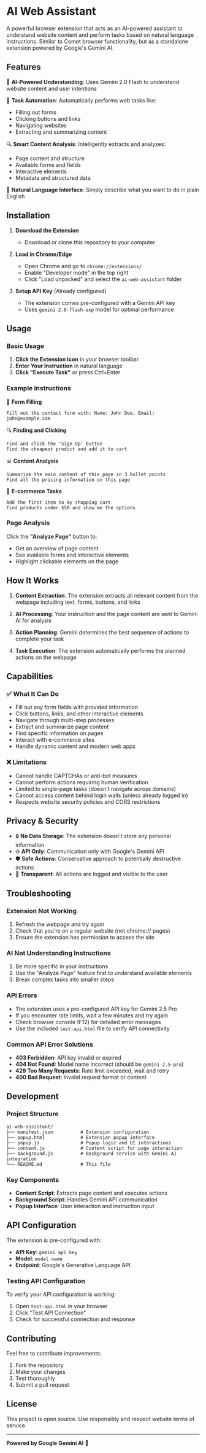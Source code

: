# AI Web Assistant

A powerful browser extension that acts as an AI-powered assistant to understand website content and perform tasks based on natural language instructions. Similar to Comet browser functionality, but as a standalone extension powered by Google's Gemini AI.

## Features

🤖 **AI-Powered Understanding**: Uses Gemini 2.0 Flash to understand website content and user intentions

🎯 **Task Automation**: Automatically performs web tasks like:
- Filling out forms
- Clicking buttons and links
- Navigating websites
- Extracting and summarizing content

🔍 **Smart Content Analysis**: Intelligently extracts and analyzes:
- Page content and structure
- Available forms and fields
- Interactive elements
- Metadata and structured data

💬 **Natural Language Interface**: Simply describe what you want to do in plain English

## Installation

1. **Download the Extension**
   - Download or clone this repository to your computer

2. **Load in Chrome/Edge**
   - Open Chrome and go to `chrome://extensions/`
   - Enable "Developer mode" in the top right
   - Click "Load unpacked" and select the `ai-web-assistant` folder

3. **Setup API Key** (Already configured)
   - The extension comes pre-configured with a Gemini API key
   - Uses `gemini-2.0-flash-exp` model for optimal performance

## Usage

### Basic Usage

1. **Click the Extension Icon** in your browser toolbar
2. **Enter Your Instruction** in natural language
3. **Click "Execute Task"** or press Ctrl+Enter

### Example Instructions

📝 **Form Filling**
```
Fill out the contact form with: Name: John Doe, Email: john@example.com
```

🔍 **Finding and Clicking**
```
Find and click the 'Sign Up' button
Find the cheapest product and add it to cart
```

📊 **Content Analysis**
```
Summarize the main content of this page in 3 bullet points
Find all the pricing information on this page
```

🛒 **E-commerce Tasks**
```
Add the first item to my shopping cart
Find products under $50 and show me the options
```

### Page Analysis

Click the **"Analyze Page"** button to:
- Get an overview of page content
- See available forms and interactive elements
- Highlight clickable elements on the page

## How It Works

1. **Content Extraction**: The extension extracts all relevant content from the webpage including text, forms, buttons, and links

2. **AI Processing**: Your instruction and the page content are sent to Gemini AI for analysis

3. **Action Planning**: Gemini determines the best sequence of actions to complete your task

4. **Task Execution**: The extension automatically performs the planned actions on the webpage

## Capabilities

### ✅ What It Can Do

- Fill out any form fields with provided information
- Click buttons, links, and other interactive elements
- Navigate through multi-step processes
- Extract and summarize page content
- Find specific information on pages
- Interact with e-commerce sites
- Handle dynamic content and modern web apps

### ❌ Limitations

- Cannot handle CAPTCHAs or anti-bot measures
- Cannot perform actions requiring human verification
- Limited to single-page tasks (doesn't navigate across domains)
- Cannot access content behind login walls (unless already logged in)
- Respects website security policies and CORS restrictions

## Privacy & Security

- 🔒 **No Data Storage**: The extension doesn't store any personal information
- 🌐 **API Only**: Communication only with Google's Gemini API
- 🛡️ **Safe Actions**: Conservative approach to potentially destructive actions
- 👀 **Transparent**: All actions are logged and visible to the user

## Troubleshooting

### Extension Not Working
1. Refresh the webpage and try again
2. Check that you're on a regular website (not chrome:// pages)
3. Ensure the extension has permission to access the site

### AI Not Understanding Instructions
1. Be more specific in your instructions
2. Use the "Analyze Page" feature first to understand available elements
3. Break complex tasks into smaller steps

### API Errors
- The extension uses a pre-configured API key for Gemini 2.5 Pro
- If you encounter rate limits, wait a few minutes and try again
- Check browser console (F12) for detailed error messages
- Use the included `test-api.html` file to verify API connectivity

### Common API Error Solutions
- **403 Forbidden**: API key invalid or expired
- **404 Not Found**: Model name incorrect (should be `gemini-2.5-pro`)
- **429 Too Many Requests**: Rate limit exceeded, wait and retry
- **400 Bad Request**: Invalid request format or content

## Development

### Project Structure
```
ai-web-assistant/
├── manifest.json          # Extension configuration
├── popup.html             # Extension popup interface
├── popup.js               # Popup logic and UI interactions
├── content.js             # Content script for page interaction
├── background.js          # Background service with Gemini AI integration
└── README.md              # This file
```

### Key Components

- **Content Script**: Extracts page content and executes actions
- **Background Script**: Handles Gemini API communication
- **Popup Interface**: User interaction and instruction input

## API Configuration

The extension is pre-configured with:
- **API Key**: `gemini api key`
- **Model**: `model name`
- **Endpoint**: Google's Generative Language API

### Testing API Configuration

To verify your API configuration is working:
1. Open `test-api.html` in your browser
2. Click "Test API Connection"
3. Check for successful connection and response

## Contributing

Feel free to contribute improvements:
1. Fork the repository
2. Make your changes
3. Test thoroughly
4. Submit a pull request

## License

This project is open source. Use responsibly and respect website terms of service.

---

**Powered by Google Gemini AI** 🚀